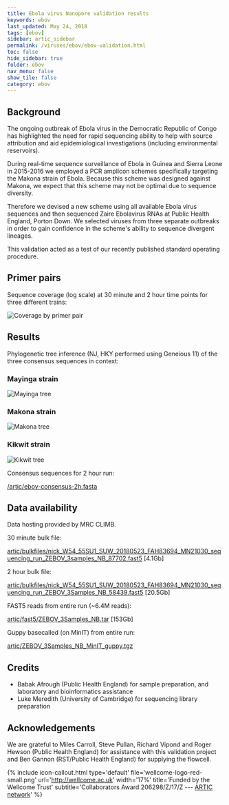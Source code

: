 ```yaml
---
title: Ebola virus Nanopore validation results
keywords: ebov
last_updated: May 24, 2018
tags: [ebov]
sidebar: artic_sidebar
permalink: /viruses/ebov/ebov-validation.html
toc: false
hide_sidebar: true
folder: ebov
nav_menu: false
show_tile: false
category: ebov
---
```


## Background

The ongoing outbreak of Ebola virus in the Democratic Republic of Congo has highlighted
the need for rapid sequencing ability to help with source attribution and aid epidemiological
investigations (including environmental reservoirs).

During real-time sequence surveillance of Ebola in Guinea and Sierra Leone in 2015-2016
we employed a PCR amplicon schemes specifically targeting the Makona strain of Ebola. 
Because this scheme was designed against Makona, we expect that this scheme may not be
optimal due to sequence diversity.

Therefore we devised a new scheme using all available Ebola virus sequences and then
sequenced Zaire Ebolavirus RNAs at Public Health England, Porton Down. We selected viruses
from three separate outbreaks in order to gain confidence in the scheme's ability to sequence
divergent lineages.

This validation acted as a test of our recently published standard operating procedure.

## Primer pairs

Sequence coverage (log scale) at 30 minute and 2 hour time points for three different trains:

![Coverage by primer pair](/images/ebov-validation/coverage.png)

## Results

Phylogenetic tree inference (NJ, HKY performed using Geneious 11) of the three consensus
sequences in context:

### Mayinga strain

![Mayinga tree](/images/ebov-validation/Mayinga-tree.png)

### Makona strain

![Makona tree](/images/ebov-validation/Makona-tree.png)

### Kikwit strain

![Kikwit tree](/images/ebov-validation/Kikwit-tree.png)

Consensus sequences for 2 hour run:

[/artic/ebov-consensus-2h.fasta](https://artic.s3.climb.ac.uk/ebov-consensus-2h.fasta)

## Data availability

Data hosting provided by MRC CLIMB.

30 minute bulk file:

[artic/bulkfiles/nick_W54_55SU1_SUW_20180523_FAH83694_MN21030_sequencing_run_ZEBOV_3samples_NB_87702.fast5](https://artic.s3.climb.ac.uk/bulkfiles/nick_W54_55SU1_SUW_20180523_FAH83694_MN21030_sequencing_run_ZEBOV_3samples_NB_87702.fast5) [4.1Gb]

2 hour bulk file:

[artic/bulkfiles/nick_W54_55SU1_SUW_20180523_FAH83694_MN21030_sequencing_run_ZEBOV_3Samples_NB_58439.fast5](https://artic.s3.climb.ac.uk/bulkfiles/nick_W54_55SU1_SUW_20180523_FAH83694_MN21030_sequencing_run_ZEBOV_3Samples_NB_58439.fast5) [20.5Gb]

FAST5 reads from entire run (~6.4M reads):

[artic/fast5/ZEBOV_3Samples_NB.tar](https://artic.s3.climb.ac.uk/fastt/ZEBOV_3Samples_NB.tar) [153Gb]

Guppy basecalled (on MinIT) from entire run:

[artic/ZEBOV_3Samples_NB_MinIT_guppy.tgz](https://artic.s3.climb.ac.uk/ZEBOV_3Samples_NB_MinIT_guppy.tgz)

## Credits

   - Babak Afrough (Public Health England) for sample preparation, and laboratory and bioinformatics assistance
   - Luke Meredith (University of Cambridge) for sequencing library preparation

## Acknowledgements

We are grateful to Miles Carroll, Steve Pullan, Richard Vipond and Roger Hewson (Public Health England)
for assistance with this validation project and Ben Gannon (RST/Public Health England) for supplying
the flowcell.

{% include icon-callout.html
type='default'
file='wellcome-logo-red-small.png'
url='http://wellcome.ac.uk'
width='17%'
title='Funded by the Wellcome Trust'
subtitle='Collaborators Award 206298/Z/17/Z --- <a href="https://artic.network">ARTIC network</a>'
%}

